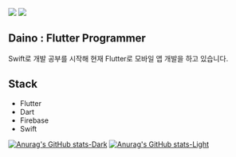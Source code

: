 <a href="https://hits.seeyoufarm.com"><img src="https://hits.seeyoufarm.com/api/count/incr/badge.svg?url=https%3A%2F%2Fgithub.com%2Fworldwideinfluencepeople&count_bg=%2379C83D&title_bg=%23555555&icon=&icon_color=%23E7E7E7&title=hits&edge_flat=false"/></a>
<a href="https://velog.io/@wjdekdls3693" target="_blank"><img src="https://img.shields.io/badge/Velog-20c997?style=flat-square&logo=Vimeo&logoColor=white"/></a>

## Daino : Flutter Programmer

Swift로 개발 공부를 시작해 현재 Flutter로 모바일 앱 개발을 하고 있습니다.

## Stack

- Flutter
- Dart
- Firebase
- Swift

[![Anurag's GitHub stats-Dark](https://github-readme-stats.vercel.app/api?username=DainoJung&show_icons=true&theme=dark#gh-dark-mode-only)](https://github.com/anuraghazra/github-readme-stats#gh-dark-mode-only)
[![Anurag's GitHub stats-Light](https://github-readme-stats.vercel.app/api?username=DainoJung&show_icons=true&theme=default#gh-light-mode-only)](https://github.com/anuraghazra/github-readme-stats#gh-light-mode-only)
